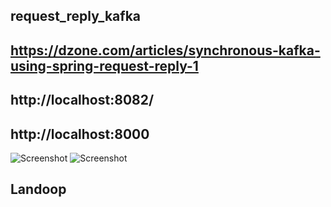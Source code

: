## request_reply_kafka

## https://dzone.com/articles/synchronous-kafka-using-spring-request-reply-1
## http://localhost:8082/
## http://localhost:8000
![Screenshot](a.png)
![Screenshot](c.png)
## Landoop
